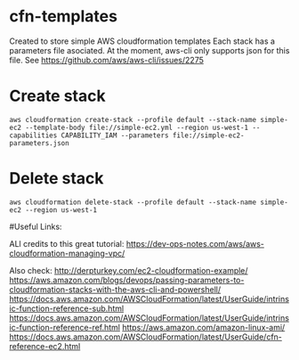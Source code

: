 # cfn-templates
Created to store simple AWS cloudformation templates
Each stack has a parameters file asociated. At the moment, aws-cli only supports json for this file. See https://github.com/aws/aws-cli/issues/2275

# Create stack
```
aws cloudformation create-stack --profile default --stack-name simple-ec2 --template-body file://simple-ec2.yml --region us-west-1 --capabilities CAPABILITY_IAM --parameters file://simple-ec2-parameters.json
```
# Delete stack
```
aws cloudformation delete-stack --profile default --stack-name simple-ec2 --region us-west-1
```

#Useful Links:

ALl credits to this great tutorial:
https://dev-ops-notes.com/aws/aws-cloudformation-managing-vpc/

Also check:
http://derpturkey.com/ec2-cloudformation-example/
https://aws.amazon.com/blogs/devops/passing-parameters-to-cloudformation-stacks-with-the-aws-cli-and-powershell/
https://docs.aws.amazon.com/AWSCloudFormation/latest/UserGuide/intrinsic-function-reference-sub.html
https://docs.aws.amazon.com/AWSCloudFormation/latest/UserGuide/intrinsic-function-reference-ref.html
https://aws.amazon.com/amazon-linux-ami/
https://docs.aws.amazon.com/AWSCloudFormation/latest/UserGuide/cfn-reference-ec2.html